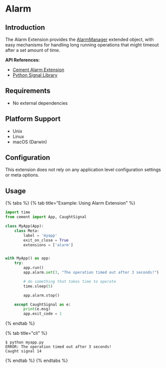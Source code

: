 # Alarm

## Introduction

The Alarm Extension provides the [AlarmManager](http://cement.readthedocs.io/en/2.99/api/ext/ext_alarm/#cement.ext.ext_alarm.AlarmManager) extended object, with easy mechanisms for handling long running operations that might timeout after a set amount of time.

**API References:**

* [Cement Alarm Extension](http://cement.readthedocs.io/en/2.99/api/ext/ext_alarm/)
* [Python Signal Library](https://docs.python.org/3.5/library/signal.html)

## **Requirements**

* No external dependencies

## Platform Support

* Unix
* Linux
* macOS \(Darwin\)

## **Configuration**

This extension does not rely on any application level configuration settings or meta options.

## **Usage**

{% tabs %}
{% tab title="Example: Using Alarm Extension" %}
```python
import time
from cement import App, CaughtSignal

class MyApp(App):
    class Meta:
        label = 'myapp'
        exit_on_close = True
        extensions = ['alarm']


with MyApp() as app:
    try:
        app.run()
        app.alarm.set(3, "The operation timed out after 3 seconds!")

        # do something that takes time to operate
        time.sleep(5)

        app.alarm.stop()

    except CaughtSignal as e:
        print(e.msg)
        app.exit_code = 1
```
{% endtab %}

{% tab title="cli" %}
```text
$ python myapp.py
ERROR: The operation timed out after 3 seconds!
Caught signal 14
```
{% endtab %}
{% endtabs %}

